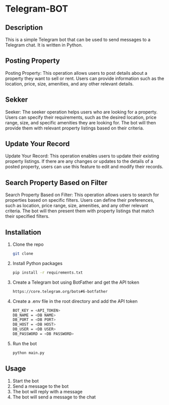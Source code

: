 # Telegram-BOT

## Description
This is a simple Telegram bot that can be used to send messages to a Telegram chat. 
It is written in Python.
## Posting Property
Posting Property: This operation allows users to post details about a property they want to sell or rent. Users can provide information such as the location, price, size, amenities, and any other relevant details.

## Sekker
Seeker: The seeker operation helps users who are looking for a property. Users can specify their requirements, such as the desired location, price range, size, and specific amenities they are looking for. The bot will then provide them with relevant property listings based on their criteria.

## Update Your Record
Update Your Record: This operation enables users to update their existing property listings. If there are any changes or updates to the details of a posted property, users can use this feature to edit and modify their records.

## Search Property Based on Filter
Search Property Based on Filter: This operation allows users to search for properties based on specific filters. Users can define their preferences, such as location, price range, size, amenities, and any other relevant criteria. The bot will then present them with property listings that match their specified filters.


## Installation
1. Clone the repo
   ```sh
   git clone
    ```

2. Install Python packages
    ```sh
    pip install -r requirements.txt
    ```

3. Create a Telegram bot using BotFather and get the API token
    ```sh
    https://core.telegram.org/bots#6-botfather
    ```
4. Create a .env file in the root directory and add the API token
    ```sh
    BOT_KEY = <API_TOKEN>
    DB_NAME = <DB NAME>
    DB_PORT = <DB PORT>
    DB_HOST = <DB HOST>
    DB_USER = <DB USER>
    DB_PASSWORD = <DB PASSWORD>
    ```
5. Run the bot
    ```sh
    python main.py
    ```
## Usage
1. Start the bot
2. Send a message to the bot
3. The bot will reply with a message
4. The bot will send a message to the chat
